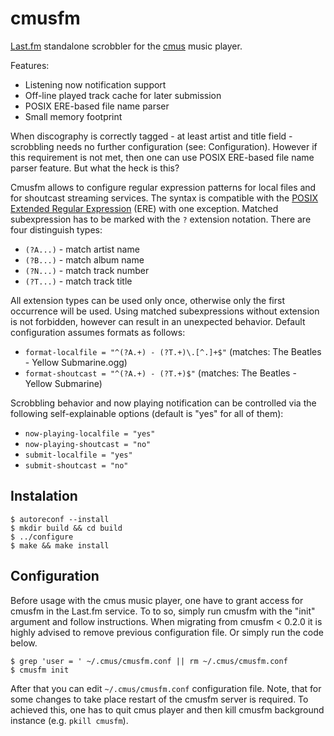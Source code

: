 cmusfm
======

[Last.fm](http://www.last.fm/) standalone scrobbler for the [cmus](https://cmus.github.io/) music
player.

Features:

* Listening now notification support
* Off-line played track cache for later submission
* POSIX ERE-based file name parser
* Small memory footprint

When discography is correctly tagged - at least artist and title field - scrobbling needs no
further configuration (see: Configuration). However if this requirement is not met, then one can
use POSIX ERE-based file name parser feature. But what the heck is this?

Cmusfm allows to configure regular expression patterns for local files and for shoutcast streaming
services. The syntax is compatible with the [POSIX Extended Regular
Expression](http://en.wikipedia.org/wiki/Regular_expression#Standards) (ERE) with one exception.
Matched subexpression has to be marked with the `?` extension notation. There are four distinguish
types:

* `(?A...)` - match artist name
* `(?B...)` - match album name
* `(?N...)` - match track number
* `(?T...)` - match track title

All extension types can be used only once, otherwise only the first occurrence will be used. Using
matched subexpressions without extension is not forbidden, however can result in an unexpected
behavior. Default configuration assumes formats as follows:

* `format-localfile = "^(?A.+) - (?T.+)\.[^.]+$"` (matches: The Beatles - Yellow Submarine.ogg)
* `format-shoutcast = "^(?A.+) - (?T.+)$"` (matches: The Beatles - Yellow Submarine)

Scrobbling behavior and now playing notification can be controlled via the following
self-explainable options (default is "yes" for all of them):

* `now-playing-localfile = "yes"`
* `now-playing-shoutcast = "no"`
* `submit-localfile = "yes"`
* `submit-shoutcast = "no"`


Instalation
-----------

	$ autoreconf --install
	$ mkdir build && cd build
	$ ../configure
	$ make && make install


Configuration
-------------

Before usage with the cmus music player, one have to grant access for cmusfm in the Last.fm
service. To to so, simply run cmusfm with the "init" argument and follow instructions. When
migrating from cmusfm < 0.2.0 it is highly advised to remove previous configuration file. Or
simply run the code below.

	$ grep 'user = ' ~/.cmus/cmusfm.conf || rm ~/.cmus/cmusfm.conf
	$ cmusfm init

After that you can edit `~/.cmus/cmusfm.conf` configuration file. Note, that for some changes
to take place restart of the cmusfm server is required. To achieved this, one has to quit cmus
player and then kill cmusfm background instance (e.g. `pkill cmusfm`).
